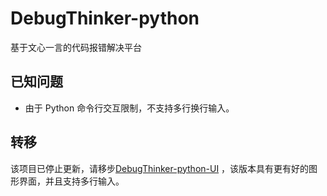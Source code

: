# DebugThinker-python

基于文心一言的代码报错解决平台

## 已知问题

- 由于 Python 命令行交互限制，不支持多行换行输入。

## 转移

该项目已停止更新，请移步[DebugThinker-python-UI](https://github.com/Gloridust/DebugThinker-python-UI) ，该版本具有更有好的图形界面，并且支持多行输入。
